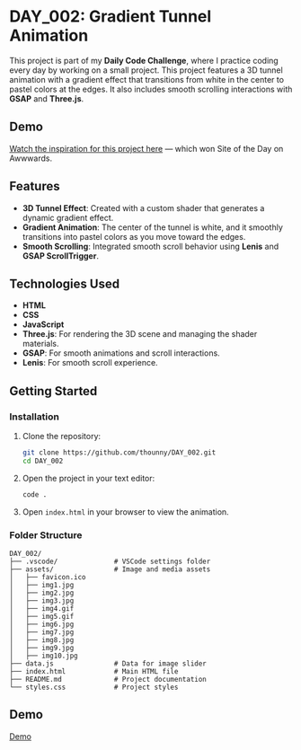 
# DAY_002: Gradient Tunnel Animation

This project is part of my **Daily Code Challenge**, where I practice coding every day by working on a small project. This project features a 3D tunnel animation with a gradient effect that transitions from white in the center to pastel colors at the edges. It also includes smooth scrolling interactions with **GSAP** and **Three.js**.

## Demo

[Watch the inspiration for this project here](https://we-go-again.com/) — which won Site of the Day on Awwwards.

## Features

- **3D Tunnel Effect**: Created with a custom shader that generates a dynamic gradient effect.
- **Gradient Animation**: The center of the tunnel is white, and it smoothly transitions into pastel colors as you move toward the edges.
- **Smooth Scrolling**: Integrated smooth scroll behavior using **Lenis** and **GSAP ScrollTrigger**.
  
## Technologies Used
- **HTML**
- **CSS**
- **JavaScript**
- **Three.js**: For rendering the 3D scene and managing the shader materials.
- **GSAP**: For smooth animations and scroll interactions.
- **Lenis**: For smooth scroll experience.

## Getting Started

### Installation

1. Clone the repository:

   ```bash
   git clone https://github.com/thounny/DAY_002.git
   cd DAY_002
   ```

2. Open the project in your text editor:

   ```bash
   code .
   ```

3. Open `index.html` in your browser to view the animation.

### Folder Structure

```plaintext
DAY_002/
├── .vscode/              # VSCode settings folder
├── assets/               # Image and media assets
│   ├── favicon.ico
│   ├── img1.jpg
│   ├── img2.jpg
│   ├── img3.jpg
│   ├── img4.gif
│   ├── img5.gif
│   ├── img6.jpg
│   ├── img7.jpg
│   ├── img8.jpg
│   ├── img9.jpg
│   ├── img10.jpg
├── data.js               # Data for image slider
├── index.html            # Main HTML file
├── README.md             # Project documentation
└── styles.css            # Project styles
```

## Demo

[Demo](https://thounny.github.io/DAY_002/)
